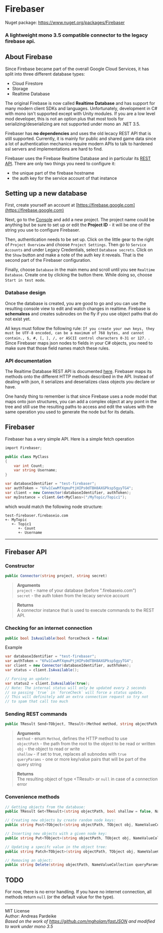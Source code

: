 # Firebaser

Nuget package: https://www.nuget.org/packages/Firebaser

### A lightweight mono 3.5 compatible connector to the legacy firebase api.

## About Firebase

Since Firebase became part of the overall Google Cloud Services, it has split into three different database types:  

- Cloud Firestore
- Storage
- Realtime Database  

The original Firebase is now called **Realtime Database** and has support for many modern client SDKs and languages. Unfortunately, development in C# with mono isn't supported except with Unity modules. If you are a low level mod developer, this is not an option plus that most tools for serializing/deserializing are not supported under mono an .NET 3.5.

Firebaser has **no dependencies** and uses the old lecacy REST API that is still supported. Currently, it is mainly for public and shared game data since a lot of authentication mechanics require modern APIs to talk to hardened ssl servers and implementations are hard to find.

Firebaser uses the Firebase Realtime Database and in particular its [REST API](https://firebase.google.com/docs/database/rest/start). There are only two things you need to configure it:  

- the unique part of the firebase hostname
- the auth key for the service account of that instance

## Setting up a new database

First, create yourself an account at [https://firebase.google.com](https://firebase.google.com)  

Next, go to the [Console](https://console.firebase.google.com/) and add a new project. The project name could be anything but be sure to set up or edit the **Project ID** - it will be one of the string you use to configure Firebaser.

Then, authentication needs to be set up. Click on the little gear to the right of `Project Overview` and choose `Project Settings`. Then go to `Service Accounts` and under Legacy Credentials, select `Database secrets`. Click on the `Show` button and make a note of the auth key it reveals. That is the second part of the Firebaser configuration.

Finally, choose `Database` in the main menu and scroll until you see `Realtime Database`. Create one by clicking the button there. While doing so, choose `Start in test mode`.

### Database design

Once the database is created, you are good to go and you can use the resulting console view to edit and watch changes in realtime. Firebase is **schemaless** and creates subnodes on the fly if you use object paths that do not exist yet.

All keys must follow the following rule: `If you create your own keys, they must be UTF-8 encoded, can be a maximum of 768 bytes, and cannot contain., $, #, [, ], /, or ASCII control characters 0-31 or 127. `. Since Firebaser maps json nodes to fields in your C# objects, you need to make sure that those field names match these rules.

### API documentation

The Realtime Database REST API is documented [here](https://firebase.google.com/docs/database/rest/start). Firebaser maps its methods onto the different HTTP methods described in the API. Instead of dealing with json, it serializes and deserializes class objects you declare or have.

One handy thing to remember is that since Firebase uses a node model that maps onto json structures, you can add a complex object at any point in the tree and still use the resulting paths to access and edit the values with the same operation you used to generate the node but for its details.

## Firebaser

Firebaser has a very simple API. Here is a simple fetch operation

```cs
import Firebaser;

public class MyClass  
{  
	var int Count;  
	var string Username;  
}

var databaseIdentifier = "test-firebaser";
var authToken = "6Fw1CwwMfXqmuPtjHIPs0dTBH8AXGPksp5gyyTG4";  
var client = new Connector(databaseIdentifier, authToken);  
var myInstance = client.Get<MyClass>("/MyTopic/Topic1");
```

which would match the following node structure:

```
test-firebaser.firebaseio.com  
+- MyTopic  
   +- Topic1  
      +- Count  
      +- Username  
```

---
## Firebaser API

### Constructor
```cs
public Connector(string project, string secret)
```  
> **Arguments**  
> `project` - name of your database (before ".firebaseio.com")  
> `secret` - the auth token from the lecacy service account  

> **Returns**  
> A connector instance that is used to execute commands to the REST API.

### Checking for an internet connection

```cs
public bool IsAvailable(bool forceCheck = false)
```

Example  
```cs
var databaseIdentifier = "test-firebaser";
var authToken = "6Fw1CwwMfXqmuPtjHIPs0dTBH8AXGPksp5gyyTG4";
var client = new Connector(databaseIdentifier, authToken);
var status = client.IsAvailable();

// Forcing an update:
var status2 = client.IsAvailable(true);
// Note: The internal status will only be updated every 2 seconds
// so passing `true` in `forceCheck` will force a status update.
// This will definitely add an extra connection request so try not
// to spam that call too much
```  

### Sending REST commands
```cs
public TResult Send<TObject, TResult>(Method method, string objectPath, TObject obj = default(TObject), bool shallow = false, NameValueCollection queryParams = null)
```  
> **Arguments**  
> `method` - enum `Method`, defines the HTTP method to use  
> `objectPath` - the path from the root to the object to be read or written
> `obj` - the object to read or write  
> `shallow` - if set to true, replaces all subnodes with `true`  
> `queryParams` - one or more key/value pairs that will be part of the query string  

> **Returns**  
> The resulting object of type \<TResult> or `null` in case of a connection error

### Convenience methods

```cs  
// Getting objects from the database:
public TResult Get<TResult>(string objectPath, bool shallow = false, NameValueCollection queryParams = null)
```

```cs
// Creating new objects by create random node keys:
public string Post<TObject>(string objectPath, TObject obj, NameValueCollection queryParams = null)
```

```cs
// Inserting new objects with a given node key:
public string Put<TObject>(string objectPath, TObject obj, NameValueCollection queryParams = null)
```

```cs
// Updating a specifc value in the object tree:
public string Patch<TObject>(string objectPath, TObject obj, NameValueCollection queryParams = null)
```

```cs
// Removing an object:
public string Delete(string objectPath, NameValueCollection queryParams = null)
```

## TODO

For now, there is no error handling. If you have no internet connection, all methods return `null` (or the default value for the type).


---

MIT License  
Author: Andreas Pardeike  
*Based on the work of https://github.com/mgholam/fastJSON and modified to work under mono 3.5*
